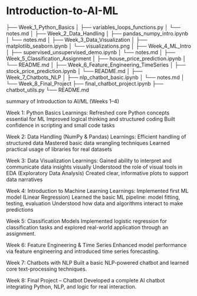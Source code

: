 # Introduction-to-AI-ML


├── Week_1_Python_Basics
│   ├── variables_loops_functions.py
│   └── notes.md
│
├── Week_2_Data_Handling
│   ├── pandas_numpy_intro.ipynb
│   └── notes.md
│
├── Week_3_Data_Visualization
│   ├── matplotlib_seaborn.ipynb
│   └── visualizations.png
│
├── Week_4_ML_Intro
│   ├── supervised_unsupervised_demo.ipynb
│   └── notes.md
│
├── Week_5_Classification_Assignment
│   ├── house_price_prediction.ipynb
│   └── README.md
│
├── Week_6_Feature_Engineering_TimeSeries
│   ├── stock_price_prediction.ipynb
│   └── README.md
│
├── Week_7_Chatbots_NLP
│   ├── nlp_chatbot_basic.ipynb
│   └── notes.md
│
└── Week_8_Final_Project
    ├── final_chatbot_project.ipynb
    ├── chatbot_utils.py
    └── README.md

summary of Introduction to AI/ML (Weeks 1–4)
 
Week 1: Python Basics
Learnings:
Refreshed core Python concepts essential for ML
Improved logical thinking and structured coding
Built confidence in scripting and small code tasks

Week 2: Data Handling (NumPy & Pandas)
Learnings:
Efficient handling of structured data
Mastered basic data wrangling techniques
Learned practical usage of libraries for real datasets

Week 3: Data Visualization
Learnings:
Gained ability to interpret and communicate data insights visually
Understood the role of visual tools in EDA (Exploratory Data Analysis)
Created clear, informative plots to support data narratives

Week 4: Introduction to Machine Learning
Learnings:
Implemented first ML model (Linear Regression)
Learned the basic ML pipeline: model fitting, testing, evaluation
Understood how data and algorithms interact to make predictions

Week 5: Classification Models
Implemented logistic regression for classification tasks and explored real-world application through an assignment.

Week 6: Feature Engineering & Time Series
Enhanced model performance via feature engineering and introduced time series forecasting.

Week 7: Chatbots with NLP
Built a basic NLP-powered chatbot and learned core text-processing techniques.

Week 8: Final Project – Chatbot
Developed a complete AI chatbot integrating Python, NLP, and logic for real interaction.






